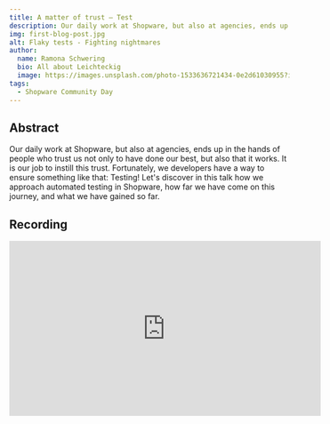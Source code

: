 ```yaml
---
title: A matter of trust – Test
description: Our daily work at Shopware, but also at agencies, ends up in the hands of people who trust us not only to have done our best, but also that it works.
img: first-blog-post.jpg
alt: Flaky tests - Fighting nightmares
author:
  name: Ramona Schwering
  bio: All about Leichteckig
  image: https://images.unsplash.com/photo-1533636721434-0e2d61030955?ixlib=rb-1.2.1&ixid=eyJhcHBfaWQiOjEyMDd9&auto=format&fit=crop&w=2550&q=80
tags:
  - Shopware Community Day
---
```


## Abstract

Our daily work at Shopware, but also at agencies, ends up in the hands of people who trust us not only to have done our best, but also that it works. It is our job to instill this trust. Fortunately, we developers have a way to ensure something like that: Testing! Let's discover in this talk how we approach automated testing in Shopware, how far we have come on this journey, and what we have gained so far.

## Recording

<iframe width="560" height="315" src="https://www.youtube.com/embed/sxvQoWF4KS0" title="YouTube video player" frameborder="0" allow="accelerometer; autoplay; clipboard-write; encrypted-media; gyroscope; picture-in-picture" allowfullscreen></iframe>
